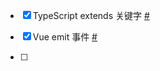 
- [x] TypeScript extends 关键字 [#](TypeScript/面试/TypeScript%20中的%20extends%20和%20infer.md)

- [x] Vue emit 事件 [#](Vue/docs/Vue-emit.md)

- [ ] 